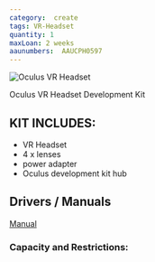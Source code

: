 ```yaml
---
category:  create
tags: VR-Headset
quantity: 1
maxLoan: 2 weeks
aaunumbers:  AAUCPH0597
---
```

![Oculus VR Headset](https://www.alistdaily.com/wp-content/uploads/2016/01/hero-22592.jpg)

Oculus VR Headset Development Kit
## KIT INCLUDES:
-  VR Headset 
-  4 x lenses 
-  power adapter 
- Oculus development kit hub

## Drivers / Manuals
[Manual](https://www.manualslib.com/manual/1120914/Oculus-Vr-Rift.html)



### Capacity and Restrictions:
